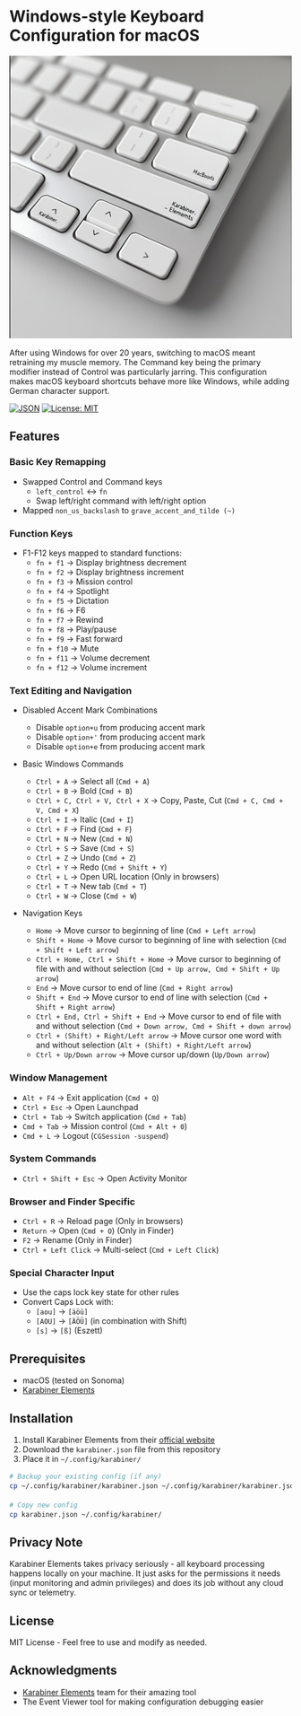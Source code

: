 # Windows-style Keyboard Configuration for macOS

![Karabiner Elements on Mac Keyboard](bg.png)

After using Windows for over 20 years, switching to macOS meant retraining my muscle memory. The Command key being the primary modifier instead of Control was particularly jarring. This configuration makes macOS keyboard shortcuts behave more like Windows, while adding German character support.

[![JSON](https://img.shields.io/badge/config-JSON-blue.svg)](karabiner.json) [![License: MIT](https://img.shields.io/badge/License-MIT-yellow.svg)](LICENSE)

## Features

### Basic Key Remapping

- Swapped Control and Command keys
  - `left_control` ↔️ `fn`
  - Swap left/right command with left/right option
- Mapped `non_us_backslash` to `grave_accent_and_tilde (~)`

### Function Keys

- F1-F12 keys mapped to standard functions:
  - `fn + f1` → Display brightness decrement
  - `fn + f2` → Display brightness increment
  - `fn + f3` → Mission control
  - `fn + f4` → Spotlight
  - `fn + f5` → Dictation
  - `fn + f6` → F6
  - `fn + f7` → Rewind
  - `fn + f8` → Play/pause
  - `fn + f9` → Fast forward
  - `fn + f10` → Mute
  - `fn + f11` → Volume decrement
  - `fn + f12` → Volume increment

### Text Editing and Navigation

- Disabled Accent Mark Combinations

  - Disable `option+u` from producing accent mark
  - Disable `option+'` from producing accent mark
  - Disable `option+e` from producing accent mark

- Basic Windows Commands

  - `Ctrl + A` → Select all (`Cmd + A`)
  - `Ctrl + B` → Bold (`Cmd + B`)
  - `Ctrl + C, Ctrl + V, Ctrl + X` → Copy, Paste, Cut (`Cmd + C, Cmd + V, Cmd + X`)
  - `Ctrl + I` → Italic (`Cmd + I`)
  - `Ctrl + F` → Find (`Cmd + F`)
  - `Ctrl + N` → New (`Cmd + N`)
  - `Ctrl + S` → Save (`Cmd + S`)
  - `Ctrl + Z` → Undo (`Cmd + Z`)
  - `Ctrl + Y` → Redo (`Cmd + Shift + Y`)
  - `Ctrl + L` → Open URL location (Only in browsers)
  - `Ctrl + T` → New tab (`Cmd + T`)
  - `Ctrl + W` → Close (`Cmd + W`)

- Navigation Keys
  - `Home` → Move cursor to beginning of line (`Cmd + Left arrow`)
  - `Shift + Home` → Move cursor to beginning of line with selection (`Cmd + Shift + Left arrow`)
  - `Ctrl + Home, Ctrl + Shift + Home` → Move cursor to beginning of file with and without selection (`Cmd + Up arrow, Cmd + Shift + Up arrow`)
  - `End` → Move cursor to end of line (`Cmd + Right arrow`)
  - `Shift + End` → Move cursor to end of line with selection (`Cmd + Shift + Right arrow`)
  - `Ctrl + End, Ctrl + Shift + End` → Move cursor to end of file with and without selection (`Cmd + Down arrow, Cmd + Shift + down arrow`)
  - `Ctrl + (Shift) + Right/Left arrow` → Move cursor one word with and without selection (`Alt + (Shift) + Right/Left arrow`)
  - `Ctrl + Up/Down arrow` → Move cursor up/down (`Up/Down arrow`)

### Window Management

- `Alt + F4` → Exit application (`Cmd + Q`)
- `Ctrl + Esc` → Open Launchpad
- `Ctrl + Tab` → Switch application (`Cmd + Tab`)
- `Cmd + Tab` → Mission control (`Cmd + Alt + 0`)
- `Cmd + L` → Logout (`CGSession -suspend`)

### System Commands

- `Ctrl + Shift + Esc` → Open Activity Monitor

### Browser and Finder Specific

- `Ctrl + R` → Reload page (Only in browsers)
- `Return` → Open (`Cmd + O`) (Only in Finder)
- `F2` → Rename (Only in Finder)
- `Ctrl + Left Click` → Multi-select (`Cmd + Left Click`)

### Special Character Input

- Use the caps lock key state for other rules
- Convert Caps Lock with:
  - `[aou]` → `[äöü]`
  - `[AOU]` → `[ÄÖÜ]` (in combination with Shift)
  - `[s]` → `[ß]` (Eszett)

## Prerequisites

- macOS (tested on Sonoma)
- [Karabiner Elements](https://karabiner-elements.pqrs.org/)

## Installation

1. Install Karabiner Elements from their [official website](https://karabiner-elements.pqrs.org/)
2. Download the `karabiner.json` file from this repository
3. Place it in `~/.config/karabiner/`

```bash
# Backup your existing config (if any)
cp ~/.config/karabiner/karabiner.json ~/.config/karabiner/karabiner.json.backup

# Copy new config
cp karabiner.json ~/.config/karabiner/
```

## Privacy Note

Karabiner Elements takes privacy seriously - all keyboard processing happens locally on your machine. It just asks for the permissions it needs (input monitoring and admin privileges) and does its job without any cloud sync or telemetry.

## License

MIT License - Feel free to use and modify as needed.

## Acknowledgments

- [Karabiner Elements](https://karabiner-elements.pqrs.org/) team for their amazing tool
- The Event Viewer tool for making configuration debugging easier
